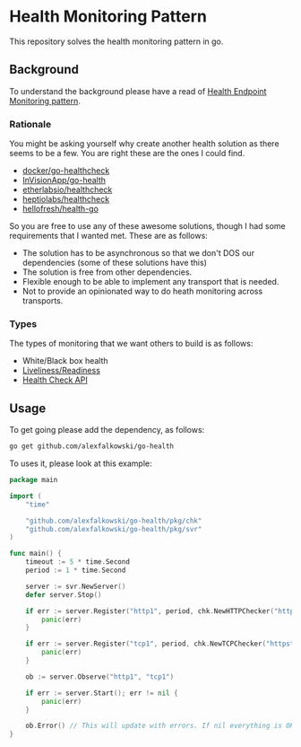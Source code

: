 # Health Monitoring Pattern

This repository solves the health monitoring pattern in go.

## Background

To understand the background please have a read of [Health Endpoint Monitoring pattern](https://docs.microsoft.com/en-us/azure/architecture/patterns/health-endpoint-monitoring).

### Rationale

You might be asking yourself why create another health solution as there seems to be a few. You are right these are the ones I could find.

- [docker/go-healthcheck](https://github.com/docker/go-healthcheck)
- [InVisionApp/go-health](https://github.com/InVisionApp/go-health)
- [etherlabsio/healthcheck](https://github.com/etherlabsio/healthcheck)
- [heptiolabs/healthcheck](https://github.com/heptiolabs/healthcheck)
- [hellofresh/health-go](https://github.com/hellofresh/health-go)

So you are free to use any of these awesome solutions, though I had some requirements that I wanted met. These are as follows:

- The solution has to be asynchronous so that we don't DOS our dependencies (some of these solutions have this)
- The solution is free from other dependencies.
- Flexible enough to be able to implement any transport that is needed.
- Not to provide an opinionated way to do heath monitoring across transports.

### Types

The types of monitoring that we want others to build is as follows:
- White/Black box health
- [Liveliness/Readiness](https://kubernetes.io/docs/tasks/configure-pod-container/configure-liveness-readiness-startup-probes/)
- [Health Check API](https://microservices.io/patterns/observability/health-check-api.html)

## Usage

To get going please add the dependency, as follows:

```sh
go get github.com/alexfalkowski/go-health
```

To uses it, please look at this example:

```go
package main

import (
	"time"

	"github.com/alexfalkowski/go-health/pkg/chk"
	"github.com/alexfalkowski/go-health/pkg/svr"
)

func main() {
    timeout := 5 * time.Second
    period := 1 * time.Second

    server := svr.NewServer()
    defer server.Stop()

    if err := server.Register("http1", period, chk.NewHTTPChecker("https://httpstat.us/400", timeout)); err != nil {
        panic(err)
    }

	if err := server.Register("tcp1", period, chk.NewTCPChecker("httpstat.us:9000", timeout)); err != nil {
        panic(err)
    }

    ob := server.Observe("http1", "tcp1")

    if err := server.Start(); err != nil {
        panic(err)
    }

    ob.Error() // This will update with errors. If nil everything is OK.
}
```
